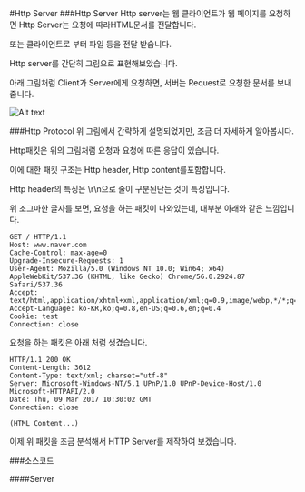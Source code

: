 #Http Server
###Http Server
Http server는 웹 클라이언트가 웹 페이지를 요청하면 Http Server는 요청에 따라HTML문서를 전달합니다.

또는 클라이언트로 부터 파일 등을 전달 받습니다.

Http server를 간단히 그림으로 표현해보았습니다.

아래 그림처럼 Client가 Server에게 요청하면, 서버는 Request로 요청한 문서를 보내 줍니다.

![Alt text](https://github.com/Funniest/study/blob/master/Socket/Multi_Process/img/Multi_Process.PNG)

###Http Protocol
위 그림에서 간략하게 설명되었지만, 조금 더 자세하게 알아봅시다.

Http패킷은 위의 그림처럼 요청과 요청에 따른 응답이 있습니다.

이에 대한 패킷 구조는 Http header, Http content를포함합니다.

Http header의 특징은 \r\n으로 줄이 구분된단는 것이 특징입니다.

위 조그마한 글자를 보면, 요청을 하는 패킷이 나와있는데, 대부분 아래와 같은 느낌입니다.

```
GET / HTTP/1.1
Host: www.naver.com
Cache-Control: max-age=0
Upgrade-Insecure-Requests: 1
User-Agent: Mozilla/5.0 (Windows NT 10.0; Win64; x64) AppleWebKit/537.36 (KHTML, like Gecko) Chrome/56.0.2924.87 Safari/537.36
Accept: text/html,application/xhtml+xml,application/xml;q=0.9,image/webp,*/*;q=0.8
Accept-Language: ko-KR,ko;q=0.8,en-US;q=0.6,en;q=0.4
Cookie: test
Connection: close 
```
요청을 하는 패킷은 아래 처럼 생겼습니다.

```
HTTP/1.1 200 OK
Content-Length: 3612
Content-Type: text/xml; charset="utf-8"
Server: Microsoft-Windows-NT/5.1 UPnP/1.0 UPnP-Device-Host/1.0 Microsoft-HTTPAPI/2.0
Date: Thu, 09 Mar 2017 10:30:02 GMT
Connection: close

(HTML Content...)
```

이제 위 패킷을 조금 분석해서 HTTP Server를 제작하여 보겠습니다.

###소스코드

####Server
```

```
